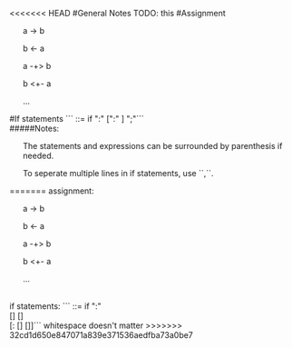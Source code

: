 <<<<<<< HEAD
#General Notes
TODO: this
#Assignment
<ul>a -> b</ul>
<ul>b <- a</ul>
<ul>a -+> b</ul>
<ul>b <+- a</ul>
<ul>...</ul>
#If statements
```<if_statement> ::= if <expression> ":" <statement(s) if true> [":" <statement(s) if false>] ";"```<br>
#####Notes:
<ul>The statements and expressions can be surrounded by parenthesis if needed.</ul>
<ul>To seperate multiple lines in if statements, use ``,``.</ul>
=======
assignment:
    <ul>a -> b</ul>
    <ul>b <- a</ul>
    <ul>a -+> b</ul>
    <ul>b <+- a</ul>
    <ul>...</ul>
<br>
if statements:
    ```<if_statement> ::= if <expression> ":"
    <br>
    [<left_paren>] <statement(s) if true> [<right_paren>]
    <br>
    [:  [<left_paren>] <statement(s) if false> [<right_paren>]]```
    whitespace doesn't matter
>>>>>>> 32cd1d650e847071a839e371536aedfba73a0be7

